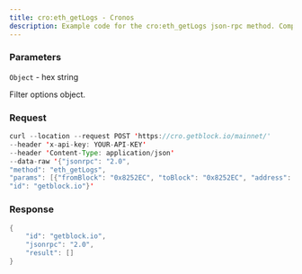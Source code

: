 ```yaml
---
title: cro:eth_getLogs - Cronos
description: Example code for the cro:eth_getLogs json-rpc method. Сomplete guide on how to use cro:eth_getLogs json-rpc in GetBlock.io Web3 documentation.
---
```


### Parameters


`Object` - hex string

Filter options object.

### Request

``` java
curl --location --request POST 'https://cro.getblock.io/mainnet/' 
--header 'x-api-key: YOUR-API-KEY' 
--header 'Content-Type: application/json' 
--data-raw '{"jsonrpc": "2.0",
"method": "eth_getLogs",
"params": [{"fromBlock": "0x8252EC", "toBlock": "0x8252EC", "address": "0x227f6757289a86c13eee2e91c2e6eb03f2ed11a6", "topics": []}],
"id": "getblock.io"}'
```

###  Response

``` java
{
    "id": "getblock.io",
    "jsonrpc": "2.0",
    "result": []
}
```

